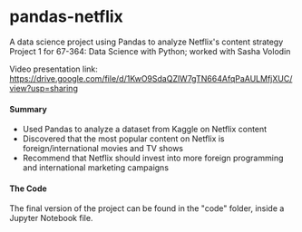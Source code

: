 # pandas-netflix
A data science project using Pandas to analyze Netflix's content strategy
Project 1 for 67-364: Data Science with Python; worked with Sasha Volodin

Video presentation link: https://drive.google.com/file/d/1KwO9SdaQZlW7gTN664AfqPaAULMfjXUC/view?usp=sharing

#### Summary
- Used Pandas to analyze a dataset from Kaggle on Netflix content
- Discovered that the most popular content on Netflix is foreign/international movies and TV shows
- Recommend that Netflix should invest into more foreign programming and international marketing campaigns

#### The Code
The final version of the project can be found in the "code" folder, inside a Jupyter Notebook file.
